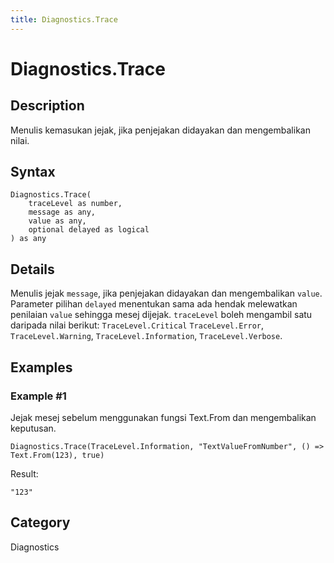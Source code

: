 ```yaml
---
title: Diagnostics.Trace
---
```


# Diagnostics.Trace


## Description

Menulis kemasukan jejak, jika penjejakan didayakan dan mengembalikan nilai.


## Syntax

```powerquery
Diagnostics.Trace(
    traceLevel as number,
    message as any,
    value as any,
    optional delayed as logical
) as any
```


## Details

Menulis jejak <code>message</code>, jika penjejakan didayakan dan mengembalikan <code>value</code>. Parameter pilihan <code>delayed</code> menentukan sama ada hendak melewatkan penilaian <code>value</code> sehingga mesej dijejak. <code>traceLevel</code> boleh mengambil satu daripada nilai berikut:    <code>TraceLevel.Critical</code>    <code>TraceLevel.Error</code>,    <code>TraceLevel.Warning</code>,    <code>TraceLevel.Information</code>,    <code>TraceLevel.Verbose</code>.  


## Examples

### Example #1 
Jejak mesej sebelum menggunakan fungsi Text.From dan mengembalikan keputusan.
```powerquery
Diagnostics.Trace(TraceLevel.Information, "TextValueFromNumber", () => Text.From(123), true)
```

Result: 
```powerquery
"123"
```




## Category
Diagnostics
